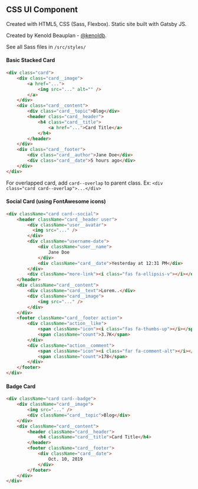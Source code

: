 ## CSS UI Component

Created with HTML5, CSS (Sass, Flexbox). Static site built with Gatsby JS.

Created by Kenold Beauplan - [@kenoldb](https://twitter.com/kenoldb).

See all Sass files in `/src/styles/`

#### Basic Stacked Card
```html
<div class="card">
    <div class="card__image">
        <a href="...">
            <img src="..." alt="" />
        </a>
    </div>
    <div class="card__content">
        <div class="card__topic">Blog</div>
        <header class="card__header">
            <h4 class="card__title">
                <a href="...">Card Title</a>
            </h4>
        </header>
    </div>
    <div class="card__footer">
        <div class="card__author">Jane Doe</div>
        <div class="card__date">5 hours ago</div>
    </div>
</div>
```
For overlapped card, add `card--overlap` to parent class.
Ex: `<div class="card card--overlap">...</div>`

#### Social Card (using FontAwesome icons)
```html
<div className="card card--social">
    <header className="card__header user">
        <div className="user__avatar">  
          <img src="..." />
        </div>
        <div className="username-date">
            <div className="user__name">
                Jane Doe
            </div>
            <div className="card__date">Yesterday at 12:31 PM</div>
        </div>
        <div className="more-link"><i class="fas fa-ellipsis-v"></i></div>
    </header>
    <div className="card__content">
        <div className="card__text">Lorem..</div>
        <div className="card__image">
            <img src="..." />            
        </div>
    </div>
    <footer className="card__footer action">
        <div className="action__like">
            <span className="icon"><i class="fas fa-thumbs-up"></i></span>
            <span className="count">3.7K</span>
        </div>
        <div className="action__comment">
            <span className="icon"><i class="far fa-comment-alt"></i></span>
            <span className="count">178</span>
        </div>
    </footer>
</div>
```

#### Badge Card
```html
<div className="card card--badge">
    <div className="card__image">
        <img src="..." />
        <div className="card__topic">Blog</div>
    </div>
    <div className="card__content">
        <header className="card__header">
            <h4 className="card__title">Card Title</h4>
        </header>
        <footer className="card__footer">
            <div className="card__date">
                Oct. 10, 2019
            </div>
        </footer>
    </div>
</div>
```

